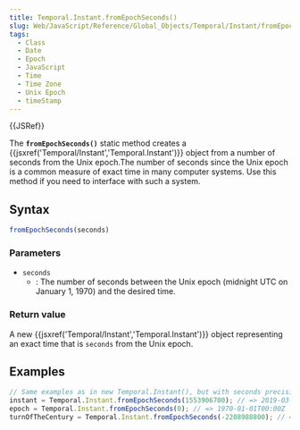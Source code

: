 ```yaml
---
title: Temporal.Instant.fromEpochSeconds()
slug: Web/JavaScript/Reference/Global_Objects/Temporal/Instant/fromEpochSeconds
tags:
  - Class
  - Date
  - Epoch
  - JavaScript
  - Time
  - Time Zone
  - Unix Epoch
  - timeStamp
---
```

{{JSRef}}

The **`fromEpochSeconds()`** static method creates a
{{jsxref('Temporal/Instant','Temporal.Instant')}} object from a
number of seconds from the Unix epoch.The number of seconds since the Unix epoch
is a common measure of exact time in many computer systems. Use this method if
you need to interface with such a system.

## Syntax

```js
fromEpochSeconds(seconds)
```

### Parameters

- `seconds`
  - : The number of seconds between the Unix epoch (midnight UTC on January
    1, 1970) and the desired time.

### Return value

A new {{jsxref('Temporal/Instant','Temporal.Instant')}} object
representing an exact time that is `seconds` from the Unix epoch.

## Examples

```js
// Same examples as in new Temporal.Instant(), but with seconds precision
instant = Temporal.Instant.fromEpochSeconds(1553906700); // => 2019-03-30T00:45:00Z
epoch = Temporal.Instant.fromEpochSeconds(0); // => 1970-01-01T00:00Z
turnOfTheCentury = Temporal.Instant.fromEpochSeconds(-2208988800); // => 1900-01-01T00:00Z
```

